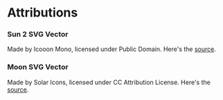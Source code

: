 # Attributions

### Sun 2 SVG Vector
Made by Icooon Mono, licensed under Public Domain. Here's the [source](https://www.svgrepo.com/svg/479084/sun-2).

### Moon SVG Vector
Made by Solar Icons, licensed under CC Attribution License. Here's the [source](https://www.svgrepo.com/svg/526045/moon).
